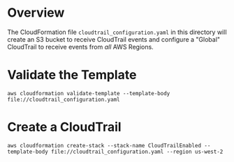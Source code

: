 # Overview
The CloudFormation file `cloudtrail_configuration.yaml` in this directory will create an S3 bucket to receive CloudTrail events and configure a "Global" CloudTrail to receive events from _all_ AWS Regions.

# Validate the Template

`aws cloudformation validate-template --template-body file://cloudtrail_configuration.yaml`

# Create a CloudTrail 
`aws cloudformation create-stack --stack-name CloudTrailEnabled --template-body file://cloudtrail_configuration.yaml --region us-west-2`